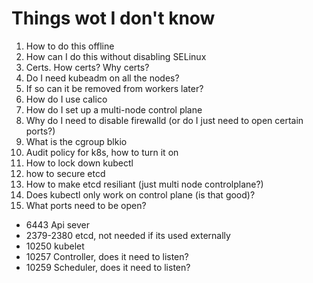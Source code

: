 # Things wot I don't know 

1. How to do this offline
2. How can I do this without disabling SELinux
3. Certs. How certs? Why certs? 
4. Do I need kubeadm on all the nodes?
5. If so can it be removed from workers later?
6. How do I use calico
7. How do I set up a multi-node control plane
8. Why do I need to disable firewalld (or do I just need to open certain ports?)
9. What is the cgroup blkio
10. Audit policy for k8s, how to turn it on
11. How to lock down kubectl
12. how to secure etcd
13. How to make etcd resiliant (just multi node controlplane?)
14. Does kubectl only work on control plane (is that good)?
15. What ports need to be open? 
  - 6443 Api sever
  - 2379-2380 etcd, not needed if its used externally
  - 10250 kubelet
  - 10257 Controller, does it need to listen?
  - 10259 Scheduler, does it need to listen?
